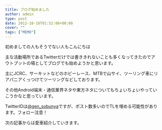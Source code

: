 ```yaml
---
title: ブログ始めました
author: admin
type: post
date: 2012-10-16T01:52:00+00:00
cover: ""
tags: ["MEMO"]
---
```


初めましての人もそうでない人もこんにちは

主な活動場所であるTwitterだけでは書ききれないことも多くなってきたのでアウトプットの場としてブログでも始めようかと思います。

主にJCRC、サーキットなどのホビーレース、MTBで山サイ、ツーリング車にリアパニアくっつけてツーリングなどしております。

その他Android端末・通信業界ネタや東方ネタについてもちょいちょいやっていこうかなと思っています。

TwitterIDは<a href="https://twitter.com/gen_sobunya" target="_blank">@gen_sobunya</a>ですが、ポスト数多いのでTLを埋める可能性があります。フォロー注意！

次の記事からは愛車紹介していきます。
